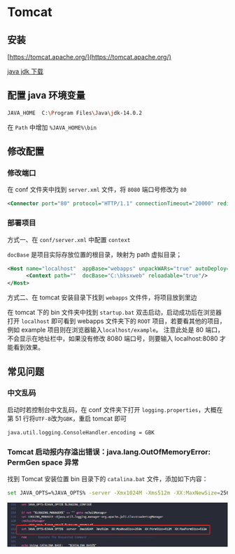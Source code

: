 # Tomcat

## 安装

[https://tomcat.apache.org/](https://tomcat.apache.org/)

[java jdk 下载](https://www.oracle.com/java/technologies/javase-downloads.html)

## 配置 java 环境变量

```sh
JAVA_HOME  C:\Program Files\Java\jdk-14.0.2
```

在 `Path` 中增加 `%JAVA_HOME%\bin`

## 修改配置

### 修改端口

在 conf 文件夹中找到 `server.xml` 文件，将 `8080` 端口号修改为 `80`

```xml
<Connector port="80" protocol="HTTP/1.1" connectionTimeout="20000" redirectPort="8443" />
```

### 部署项目

方式一、在 `conf/server.xml` 中配置 `context`

`docBase` 是项目实际存放位置的根目录，映射为 path 虚拟目录；

```xml
<Host name="localhost"  appBase="webapps" unpackWARs="true" autoDeploy="true" xmlValidation="false" xmlNamespaceAware="false">
      <Context path=""  docBase="C:\bksxweb" reloadable="true"/>
</Host>
```

方式二、在 tomcat 安装目录下找到 `webapps` 文件件，将项目放到里边

在 tomcat 下的 bin 文件夹中找到 `startup.bat` 双击启动，启动成功后在浏览器打开 `localhost` 即可看到 webapps 文件夹下的 `ROOT` 项目，若要看其他的项目，例如 example 项目则在浏览器输入`localhost/example`。
注意此处是 80 端口，不会显示在地址栏中，如果没有修改 8080 端口号，则要输入 localhost:8080 才能看到效果。

## 常见问题

### 中文乱码

启动时若控制台中文乱码，在 conf 文件夹下打开 `logging.properties`，大概在第 51 行将`UTF-8`改为`GBK`，重启 tomcat 即可

```sh
java.util.logging.ConsoleHandler.encoding = GBK
```

### Tomcat 启动报内存溢出错误：java.lang.OutOfMemoryError: PermGen space 异常

找到 Tomcat 安装位置 bin 目录下的 `catalina.bat` 文件，添加如下内容：

```sh
set JAVA_OPTS=%JAVA_OPTS% -server -Xmx1024M -Xms512m -XX:MaxNewSize=256m -XX:PermSize=512M -XX:MaxPermSize=512m
```

![image](/img/be/tomcat_perm.png)
